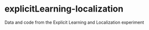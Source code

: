 # explicitLearning-localization
Data and code from the Explicit Learning and Localization experiment

